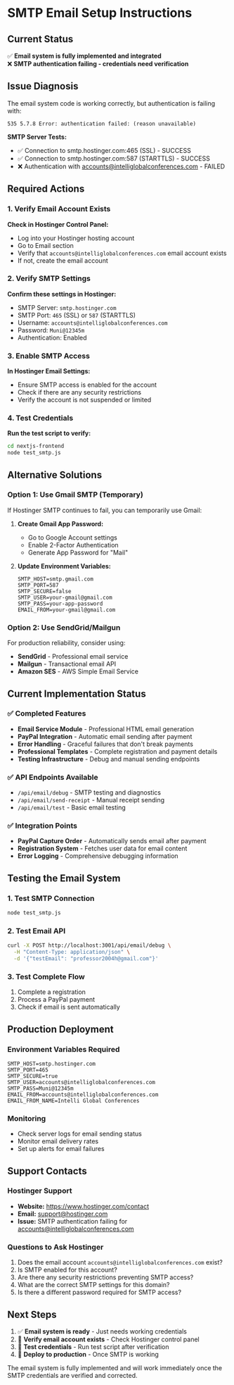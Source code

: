 # SMTP Email Setup Instructions

## Current Status
✅ **Email system is fully implemented and integrated**  
❌ **SMTP authentication failing - credentials need verification**

## Issue Diagnosis
The email system code is working correctly, but authentication is failing with:
```
535 5.7.8 Error: authentication failed: (reason unavailable)
```

**SMTP Server Tests:**
- ✅ Connection to smtp.hostinger.com:465 (SSL) - SUCCESS
- ✅ Connection to smtp.hostinger.com:587 (STARTTLS) - SUCCESS  
- ❌ Authentication with accounts@intelliglobalconferences.com - FAILED

## Required Actions

### 1. Verify Email Account Exists
**Check in Hostinger Control Panel:**
- Log into your Hostinger hosting account
- Go to Email section
- Verify that `accounts@intelliglobalconferences.com` email account exists
- If not, create the email account

### 2. Verify SMTP Settings
**Confirm these settings in Hostinger:**
- SMTP Server: `smtp.hostinger.com`
- SMTP Port: `465` (SSL) or `587` (STARTTLS)
- Username: `accounts@intelliglobalconferences.com`
- Password: `Muni@12345m`
- Authentication: Enabled

### 3. Enable SMTP Access
**In Hostinger Email Settings:**
- Ensure SMTP access is enabled for the account
- Check if there are any security restrictions
- Verify the account is not suspended or limited

### 4. Test Credentials
**Run the test script to verify:**
```bash
cd nextjs-frontend
node test_smtp.js
```

## Alternative Solutions

### Option 1: Use Gmail SMTP (Temporary)
If Hostinger SMTP continues to fail, you can temporarily use Gmail:

1. **Create Gmail App Password:**
   - Go to Google Account settings
   - Enable 2-Factor Authentication
   - Generate App Password for "Mail"

2. **Update Environment Variables:**
   ```env
   SMTP_HOST=smtp.gmail.com
   SMTP_PORT=587
   SMTP_SECURE=false
   SMTP_USER=your-gmail@gmail.com
   SMTP_PASS=your-app-password
   EMAIL_FROM=your-gmail@gmail.com
   ```

### Option 2: Use SendGrid/Mailgun
For production reliability, consider using:
- **SendGrid** - Professional email service
- **Mailgun** - Transactional email API
- **Amazon SES** - AWS Simple Email Service

## Current Implementation Status

### ✅ Completed Features
- **Email Service Module** - Professional HTML email generation
- **PayPal Integration** - Automatic email sending after payment
- **Error Handling** - Graceful failures that don't break payments
- **Professional Templates** - Complete registration and payment details
- **Testing Infrastructure** - Debug and manual sending endpoints

### ✅ API Endpoints Available
- `/api/email/debug` - SMTP testing and diagnostics
- `/api/email/send-receipt` - Manual receipt sending
- `/api/email/test` - Basic email testing

### ✅ Integration Points
- **PayPal Capture Order** - Automatically sends email after payment
- **Registration System** - Fetches user data for email content
- **Error Logging** - Comprehensive debugging information

## Testing the Email System

### 1. Test SMTP Connection
```bash
node test_smtp.js
```

### 2. Test Email API
```bash
curl -X POST http://localhost:3001/api/email/debug \
  -H "Content-Type: application/json" \
  -d '{"testEmail": "professor2004h@gmail.com"}'
```

### 3. Test Complete Flow
1. Complete a registration
2. Process a PayPal payment
3. Check if email is sent automatically

## Production Deployment

### Environment Variables Required
```env
SMTP_HOST=smtp.hostinger.com
SMTP_PORT=465
SMTP_SECURE=true
SMTP_USER=accounts@intelliglobalconferences.com
SMTP_PASS=Muni@12345m
EMAIL_FROM=accounts@intelliglobalconferences.com
EMAIL_FROM_NAME=Intelli Global Conferences
```

### Monitoring
- Check server logs for email sending status
- Monitor email delivery rates
- Set up alerts for email failures

## Support Contacts

### Hostinger Support
- **Website:** https://www.hostinger.com/contact
- **Email:** support@hostinger.com
- **Issue:** SMTP authentication failing for accounts@intelliglobalconferences.com

### Questions to Ask Hostinger
1. Does the email account `accounts@intelliglobalconferences.com` exist?
2. Is SMTP enabled for this account?
3. Are there any security restrictions preventing SMTP access?
4. What are the correct SMTP settings for this domain?
5. Is there a different password required for SMTP access?

## Next Steps
1. ✅ **Email system is ready** - Just needs working credentials
2. 🔧 **Verify email account exists** - Check Hostinger control panel
3. 🔧 **Test credentials** - Run test script after verification
4. 🚀 **Deploy to production** - Once SMTP is working

The email system is fully implemented and will work immediately once the SMTP credentials are verified and corrected.
